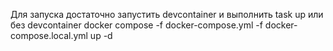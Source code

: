 Для запуска достаточно запустить devcontainer и выполнить task up или без devcontainer docker compose -f docker-compose.yml -f docker-compose.local.yml up -d